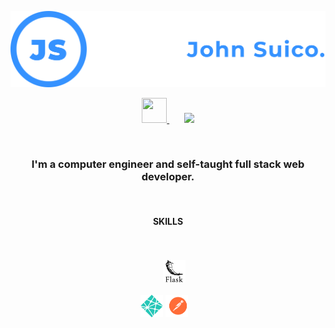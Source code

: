 <p align="center"> 
  <img src="./github-banner.svg">
</p>

<div align="center">
  <div>
    <a href="https://www.linkedin.com/in/johnsuico/" target="_blank"> 
      <img src="https://img.icons8.com/ios-filled/50/3592ff/linkedin.png" height="40px" width="40px"/>
    </a>
    &#8287;&#8287;&#8287;&#8287;&#8287;
    <a href="https://drive.google.com/file/d/1KNz3Wb3XdhV4Jjm6394Qfj8F5kPOp5et/view?usp=sharing" target="_blank">
      <img src="https://img.icons8.com/pastel-glyph/64/3592ff/happy-file--v2.png" height="40px"/>
    </a>
  </div>
</div>

<!-- Adding spacing -->
&#8287;

<h3 align="center">I'm a computer engineer and self-taught full stack web developer.</h3>

&#8287;

<h4 align="center"> SKILLS </h4>
<div align="center"> 
  <img src="https://img.icons8.com/color/36/null/javascript--v1.png" alt="" title="JavaScript"/>
  <img src="https://img.icons8.com/color/36/null/html-5--v1.png" alt="" title="HTML"/>
  <img src="https://img.icons8.com/color/36/null/css3.png" alt="" title="CSS"/>
  <img src="https://img.icons8.com/color/36/null/c-plus-plus-logo.png" alt="" title="C++"/>
  <img src="https://img.icons8.com/color/36/null/c-programming.png" alt="" title="C"/>
  <img src="https://img.icons8.com/color/36/null/python--v1.png" alt="" title="Python"/>
</div>
&#8287;

<div align="center">
  <img src="https://img.icons8.com/color/36/null/mongodb.png" alt="" title="MongoDB"/>
  <img src="https://img.icons8.com/color/36/000000/express-js.png" alt="" title="Express.js"/>
  <img src="https://img.icons8.com/color/36/null/react-native.png" alt="" title="React.js"/>
  <img src="https://img.icons8.com/color/36/null/nodejs.png" alt="" title="Node.js"/>
  <img src="https://img.icons8.com/color/36/null/heroku.png" alt="" title="Heroku"/>
  <img src="./Logos/Flask.svg" alt="" title="Flask" height="36px">
</div>
&#8287;
<div align="center">
  <img src="./Logos/netlify.svg" alt="" title="Netlify" height="36px">
  <img src="./Logos/postman.svg" alt="" title="Postman" height="36px">
  <img src="https://img.icons8.com/color/36/null/git.png" alt="" title="Git"/>
  <img src="https://img.icons8.com/color/36/null/figma--v1.png" alt="" title="Figma"/>
  <img src="https://img.icons8.com/color/36/null/gimp.png" alt="" title="GIMP"/>
</div>
